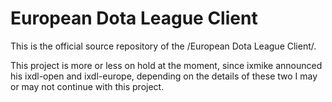 European Dota League Client
===========================
This is the official source repository of the /European Dota League Client/.

This project is more or less on hold at the moment, since ixmike announced his ixdl-open and ixdl-europe, depending on the details of these two I may or may not continue with this project.